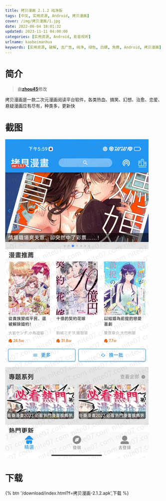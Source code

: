```yaml
---
title: 拷贝漫画 2.1.2 纯净版
tags: [中文, 实用资源, Android, 拷贝漫画]
cover: /img/拷贝漫画/1.jpg
date: 2022-06-04 18:01:32
updated: 2023-11-11 04:00:00
categories: [实用资源, Android, 影音视听]
urlname: kaobeimanhua
keywords: [实用资源, 破解, 去广告, 纯净, 绿色, 白嫖, 免费, Android, 拷贝漫画]
---
```


# 简介

> 由[**zhou45**](/laiyuan)修改

拷贝漫画是一款二次元漫画阅读平台软件，各类热血、搞笑、幻想、治愈、恋爱、悬疑漫画应有尽有，种类多，更新快

# 截图

![](/img/拷贝漫画/2.jpg)

# 下载

{% btn '/download/index.html?f=拷贝漫画-2.1.2.apk',下载 %}
